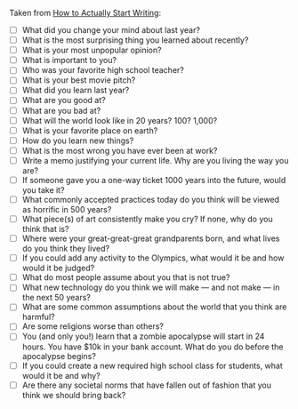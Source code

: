 Taken from [How to Actually Start Writing](https://quarter--mile.com/How-To-Actually-Start-Writing):

- [ ] What did you change your mind about last year?
- [ ] What is the most surprising thing you learned about recently?
- [ ] What is your most unpopular opinion?
- [ ] What is important to you?
- [ ] Who was your favorite high school teacher?
- [ ] What is your best movie pitch?
- [ ] What did you learn last year?
- [ ] What are you good at?
- [ ] What are you bad at?
- [ ] What will the world look like in 20 years? 100? 1,000?
- [ ] What is your favorite place on earth?
- [ ] How do you learn new things?
- [ ] What is the most wrong you have ever been at work?
- [ ] Write a memo justifying your current life. Why are you living the way you are?
- [ ] If someone gave you a one-way ticket 1000 years into the future, would you take it?
- [ ] What commonly accepted practices today do you think will be viewed as horrific in 500 years?
- [ ] What piece(s) of art consistently make you cry? If none, why do you think that is?
- [ ] Where were your great-great-great grandparents born, and what lives do you think they lived?
- [ ] If you could add any activity to the Olympics, what would it be and how would it be judged?
- [ ] What do most people assume about you that is not true?
- [ ] What new technology do you think we will make — and not make — in the next 50 years?
- [ ] What are some common assumptions about the world that you think are harmful?
- [ ] Are some religions worse than others?
- [ ] You (and only you!) learn that a zombie apocalypse will start in 24 hours. You have $10k in your bank account. What do you do before the apocalypse begins?
- [ ] If you could create a new required high school class for students, what would it be and why?
- [ ] Are there any societal norms that have fallen out of fashion that you think we should bring back?